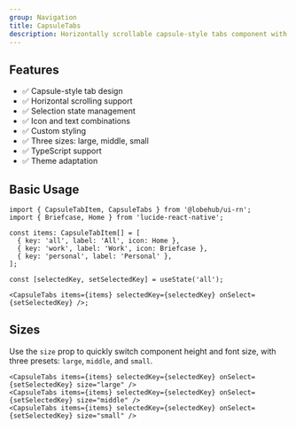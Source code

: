 ```yaml
---
group: Navigation
title: CapsuleTabs
description: Horizontally scrollable capsule-style tabs component with custom styling, icon combinations, and selection state support.
---
```


## Features

- ✅ Capsule-style tab design
- ✅ Horizontal scrolling support
- ✅ Selection state management
- ✅ Icon and text combinations
- ✅ Custom styling
- ✅ Three sizes: large, middle, small
- ✅ TypeScript support
- ✅ Theme adaptation

## Basic Usage

```tsx
import { CapsuleTabItem, CapsuleTabs } from '@lobehub/ui-rn';
import { Briefcase, Home } from 'lucide-react-native';

const items: CapsuleTabItem[] = [
  { key: 'all', label: 'All', icon: Home },
  { key: 'work', label: 'Work', icon: Briefcase },
  { key: 'personal', label: 'Personal' },
];

const [selectedKey, setSelectedKey] = useState('all');

<CapsuleTabs items={items} selectedKey={selectedKey} onSelect={setSelectedKey} />;
```

## Sizes

Use the `size` prop to quickly switch component height and font size, with three presets: `large`, `middle`, and `small`.

```tsx
<CapsuleTabs items={items} selectedKey={selectedKey} onSelect={setSelectedKey} size="large" />
<CapsuleTabs items={items} selectedKey={selectedKey} onSelect={setSelectedKey} size="middle" />
<CapsuleTabs items={items} selectedKey={selectedKey} onSelect={setSelectedKey} size="small" />
```
